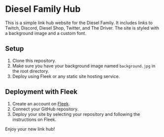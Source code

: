 # Diesel Family Hub

This is a simple link hub website for the Diesel Family. It includes links to Twitch, Discord, Diesel Shop, Twitter, and The Driver. The site is styled with a background image and a custom font.

## Setup

1. Clone this repository.
2. Make sure you have your background image named `background.jpg` in the root directory.
3. Deploy using Fleek or any static site hosting service.

## Deployment with Fleek

1. Create an account on [Fleek](https://fleek.co/).
2. Connect your GitHub repository.
3. Deploy your site by selecting your repository and following the instructions on Fleek.

Enjoy your new link hub!
